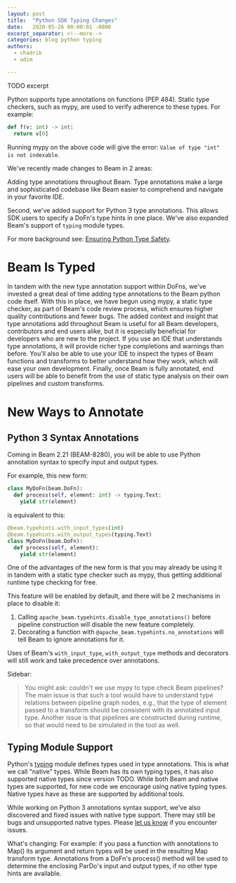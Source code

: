 ```yaml
---
layout: post
title:  "Python SDK Typing Changes"
date:   2020-05-26 00:00:01 -0800
excerpt_separator: <!--more-->
categories: blog python typing
authors:
  - chadrik
  - udim

---
```

<!--
Licensed under the Apache License, Version 2.0 (the "License");
you may not use this file except in compliance with the License.
You may obtain a copy of the License at

http://www.apache.org/licenses/LICENSE-2.0

Unless required by applicable law or agreed to in writing, software
distributed under the License is distributed on an "AS IS" BASIS,
WITHOUT WARRANTIES OR CONDITIONS OF ANY KIND, either express or implied.
See the License for the specific language governing permissions and
limitations under the License.
-->

TODO excerpt

<!--more-->

Python supports type annotations on functions (PEP 484). Static type checkers,
such as mypy, are used to verify adherence to these types.
For example:
```py
def f(v: int) -> int:
  return v[0]
```
Running mypy on the above code will give the error:
`Value of type "int" is not indexable`.

We've recently made changes to Beam in 2 areas:

Adding type annotations throughout Beam.  Type annotations make a large and 
sophisticated codebase like Beam easier to comprehend and navigate in your 
favorite IDE.

Second, we've added support for Python 3 type annotations. This allows SDK
users to specify a DoFn's type hints in one place. 
We've also expanded Beam's support of `typing` module types.

For more background see: 
[Ensuring Python Type Safety](https://beam.apache.org/documentation/sdks/python-type-safety/).

# Beam Is Typed

In tandem with the new type annotation support within DoFns, we've invested a
great deal of time adding type annotations to the Beam python code itself.
With this in place, we have begun using mypy, a static type 
checker, as part of Beam's code review process, which ensures higher quality 
contributions and fewer bugs.
The added context and insight that type annotations add throughout Beam is 
useful for all Beam developers, contributors and end users alike, but
it is especially beneficial for developers who are new to the project.
If you use an IDE that understands type annotations, it will provide richer
type completions and warnings than before.
You'll also be able to use your IDE to inspect the types of Beam functions and 
transforms to better understand how they work, which will ease your own 
development.
Finally, once Beam is fully annotated, end users will be able to benefit from
the use of static type analysis on their own pipelines and custom transforms.

# New Ways to Annotate

## Python 3 Syntax Annotations

Coming in Beam 2.21 (BEAM-8280), you will be able to use Python annotation
syntax to specify input and output types.

For example, this new form:
```py
class MyDoFn(beam.DoFn):
  def process(self, element: int) -> typing.Text:
    yield str(element)
```
is equivalent to this:
```py
@beam.typehints.with_input_types(int)
@beam.typehints.with_output_types(typing.Text)
class MyDoFn(beam.DoFn):
  def process(self, element):
    yield str(element)
```

One of the advantages of the new form is that you may already be using it
in tandem with a static type checker such as mypy, thus getting additional
runtime type checking for free.

This feature will be enabled by default, and there will be 2 mechanisms in
place to disable it:
1. Calling `apache_beam.typehints.disable_type_annotations()` before pipeline
construction will disable the new feature completely.
1. Decorating a function with `@apache_beam.typehints.no_annotations` will
tell Beam to ignore annotations for it. 
 
Uses of Beam's `with_input_type`, `with_output_type` methods and decorators will 
still work and take precedence over annotations.

Sidebar:

> You might ask: couldn't we use mypy to type check Beam pipelines? The main issue
is that such a tool would have to understand type relations between
pipeline graph nodes, e.g., that the type of element passed to a transform
should be consistent with its annotated input type.
Another issue is that pipelines are constructed during runtime, so that would 
need to be simulated in the tool as well.

## Typing Module Support

Python's [typing](https://docs.python.org/3/library/typing.html) module defines
types used in type annotations. This is what we call "native" types.
While Beam has its own typing types, it has also supported native types
since version TODO.
While both Beam and native types are supported, for new code we encourage using
native typing types. Native types have  as these are supported by additional tools.

While working on Python 3 annotations syntax support, we've also discovered and
fixed issues with native type support. There may still be bugs and unsupported
native types. Please 
[let us know](https://beam.apache.org/community/contact-us/) if you encounter
issues. 

What's changing:
For example: if you pass a function with annotations to Map() its argument and return types will be used in the resulting Map transform type.
Annotations from a DoFn's process() method will be used to determine the enclosing ParDo's input and output types, if no other type hints are available. 
